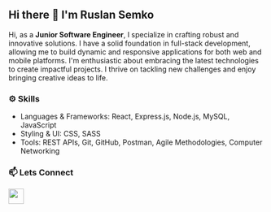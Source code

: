 ## Hi there 👋 I'm Ruslan Semko

Hi, as a **Junior Software Engineer**, I specialize in crafting robust and innovative solutions. I have a solid foundation in full-stack development, allowing me to build dynamic and responsive applications for both web and mobile platforms. I'm enthusiastic about embracing the latest technologies to create impactful projects. I thrive on tackling new challenges and enjoy bringing creative ideas to life.
<br>
### ⚙️ Skills
- Languages & Frameworks: React, Express.js, Node.js, MySQL, JavaScript
- Styling & UI: CSS, SASS
- Tools: REST APIs, Git, GitHub, Postman, Agile Methodologies, Computer Networking
### 📫 Lets Connect
<a href="https://www.linkedin.com/in/ruslan-semko" target="blank"><img align="center" src="https://github.com/user-attachments/assets/8afae0bf-8eea-4acd-b7eb-570095e1d801" height="30"/></a>


<!--
**Russ07/Russ07** is a ✨ _special_ ✨ repository because its `README.md` (this file) appears on your GitHub profile.

Here are some ideas to get you started:

- 🔭 I’m currently working on ...
- 🌱 I’m currently learning ...
- 👯 I’m looking to collaborate on ...
- 🤔 I’m looking for help with ...
- 💬 Ask me about ...
- 📫 How to reach me: ...
- 😄 Pronouns: ...
- ⚡ Fun fact: ...
-->
